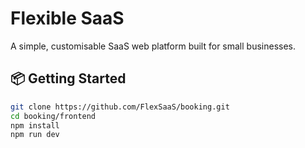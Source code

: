 # Flexible SaaS

A simple, customisable SaaS web platform built for small businesses.

## 📦 Getting Started

```bash
git clone https://github.com/FlexSaaS/booking.git
cd booking/frontend
npm install
npm run dev
```
